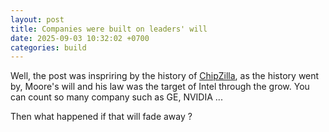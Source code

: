 ```yaml
---
layout: post
title: Companies were built on leaders' will
date: 2025-09-03 10:32:02 +0700
categories: build
---
```


Well, the post was inspriring by the history of [ChipZilla](https://www.abortretry.fail/p/the-birth-of-chipzilla), as the history went by, Moore's will and his law was the target of Intel through the grow. You can count so many company such as GE, NVIDIA ... 

Then what happened if that will fade away ? 
